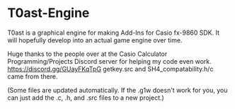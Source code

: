 # T0ast-Engine
T0ast is a graphical engine for making Add-Ins for Casio fx-9860 SDK. It will hopefully develop into an actual game engine over time.

Huge thanks to the people over at the Casio Calculator Programming/Projects Discord server for helping my code even work. https://discord.gg/GUayFKqTpG getkey.src and SH4_compatability.h/c came from there.

(Some files are updated automatically. If the .g1w doesn't work for you, you can just add the .c, .h, and .src files to a new project.)